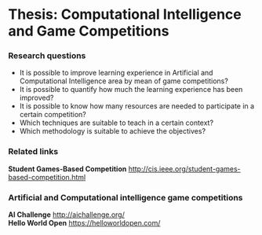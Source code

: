 Thesis: Computational Intelligence and Game Competitions
======

<h3>Research questions</h3>

<ul>
<li>It is possible to improve learning experience in Artificial and Computational Intelligence area by mean of game competitions?</li>

<li>It is possible to quantify how much the learning experience has been improved?</li>

<li>It is possible to know how many resources are needed to participate in a certain competition?</li>

<li>Which techniques are suitable to teach in a certain context?</li>

<li>Which methodology is suitable to achieve the objectives?</li>
</ul>

<h3>Related links</h3>

<b>Student Games-Based Competition</b>
http://cis.ieee.org/student-games-based-competition.html


<h3>Artificial and Computational intelligence game competitions</h3>

<b>AI Challenge</b> http://aichallenge.org/<br>
<b>Hello World Open</b> https://helloworldopen.com/<br>


